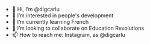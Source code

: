 - 👋 Hi, I’m @digcarlu
- 👀 I’m interested in people's development
- 🌱 I’m currently learning French
- 💞️ I’m looking to collaborate on Education Revolutions
- 📫 How to reach me: Instagram, as @digcarlu

<!---
digcarlu/digcarlu is a ✨ special ✨ repository because its `README.md` (this file) appears on your GitHub profile.
You can click the Preview link to take a look at your changes.
--->
